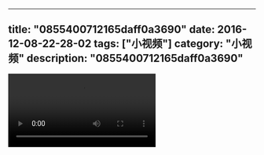 
---
title: "0855400712165daff0a3690"
date: 2016-12-08-22-28-02
tags: ["小视频"]
category: "小视频"
description: "0855400712165daff0a3690"
---
<video src="http://ohtsqip0g.bkt.clouddn.com/0855400712165daff0a3690.mp4" controls="controls"></video>
